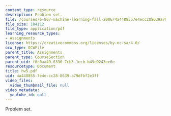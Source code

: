 ```yaml
---
content_type: resource
description: Problem set.
file: /courses/6-867-machine-learning-fall-2006/4a4488557e4ecc288639a79dfbf2e3ff_hw5.pdf
file_size: 184112
file_type: application/pdf
learning_resource_types:
- Assignments
license: https://creativecommons.org/licenses/by-nc-sa/4.0/
ocw_type: OCWFile
parent_title: Assignments
parent_type: CourseSection
parent_uid: f6c0aa49-6336-7cb3-1ecb-b49c9243ee6e
resourcetype: Document
title: hw5.pdf
uid: 4a448855-7e4e-cc28-8639-a79dfbf2e3ff
video_files:
  video_thumbnail_file: null
video_metadata:
  youtube_id: null
---
```

Problem set.